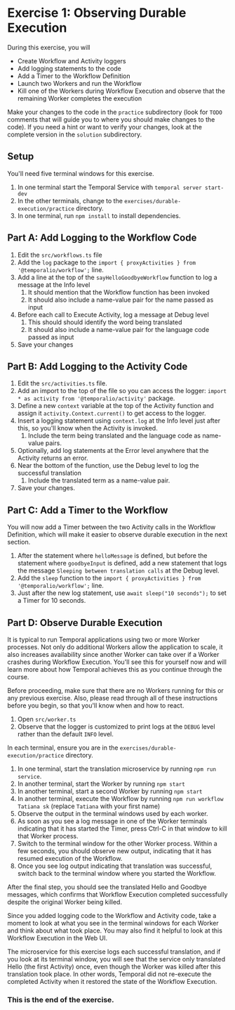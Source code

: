 # Exercise 1: Observing Durable Execution
During this exercise, you will

* Create Workflow and Activity loggers 
* Add logging statements to the code
* Add a Timer to the Workflow Definition
* Launch two Workers and run the Workflow
* Kill one of the Workers during Workflow Execution and observe that the remaining Worker completes the execution

Make your changes to the code in the `practice` subdirectory (look for `TODO` comments that will guide you to where you should make changes to the code). If you need a hint or want to verify your changes, look at the complete version in the `solution` subdirectory.

## Setup

You'll need five terminal windows for this exercise.

1. In one terminal start the Temporal Service with `temporal server start-dev`
2. In the other terminals, change to the `exercises/durable-execution/practice` directory.
3. In one terminal, run `npm install` to install dependencies.

## Part A: Add Logging to the Workflow Code

1. Edit the `src/workflows.ts` file
2. Add the `log`  package to the `import { proxyActivities } from '@temporalio/workflow';` line.
3. Add a line at the top of the `sayHelloGoodbyeWorkflow` function to log a message at the Info level
   1. It should mention that the Workflow function has been invoked
   2. It should also include a name-value pair for the name passed as input
3. Before each call to Execute Activity, log a message at Debug level
   1. This should should identify the word being translated
   2. It should also include a name-value pair for the language code passed as input
4. Save your changes

## Part B: Add Logging to the Activity Code

1. Edit the `src/activities.ts` file.
2. Add an import to the top of the file so you can access the logger: `import * as activity from '@temporalio/activity'` package.
3. Define a new `context` variable at the top of the Activity function and assign it `activity.Context.current()` to get access to the logger.
4. Insert a logging statement using `context.log` at the Info level just after this, so you'll know when the Activity is invoked. 
   1. Include the term being translated and the language code as name-value pairs.
4. Optionally, add log statements at the Error level anywhere that the Activity returns an error.
5. Near the bottom of the function, use the Debug level to log the successful translation
	1. Include the translated term as a name-value pair.
6. Save your changes.

## Part C: Add a Timer to the Workflow
You will now add a Timer between the two Activity calls in the Workflow Definition, which will make it easier to observe durable execution in the next section.

1. After the statement where `helloMessage` is defined, but before the statement where `goodbyeInput` is defined, add a new statement that logs the message `Sleeping between translation calls` at the Debug level.
2. Add the `sleep`  function to the `import { proxyActivities } from '@temporalio/workflow';` line.
3. Just after the new log statement, use `await sleep("10 seconds");` to set a Timer for 10 seconds.

## Part D: Observe Durable Execution
It is typical to run Temporal applications using two or more Worker processes. Not only do additional Workers allow the application to scale, it also increases availability since another Worker can take over if a Worker crashes during Workflow Execution. You'll see this for yourself now and will learn more about how Temporal achieves this as you continue through the course.

Before proceeding, make sure that there are no Workers running for this or any previous exercise. Also, please read through all of these instructions before you begin, so that you'll know when and how to react.

1. Open `src/worker.ts`
2. Observe that the logger is customized to print logs at the `DEBUG` level rather than the default `INFO` level.

In each terminal, ensure you are in the `exercises/durable-execution/practice` directory.

1. In one terminal, start the translation microservice by running `npm run service`.
2. In another terminal, start the Worker by running `npm start`
3. In another terminal, start a second Worker by running `npm start`
4. In another terminal, execute the Workflow by running `npm run workflow Tatiana sk` (replace `Tatiana` with your first name) 
5. Observe the output in the terminal windows used by each worker. 
6. 	As soon as you see a log message in one of the Worker terminals indicating that it has started the Timer, press Ctrl-C in that window to kill that Worker process.
7. Switch to the terminal window for the other Worker process. Within a few seconds, you should observe new output, indicating that it has resumed execution of the Workflow.
8. Once you see log output indicating that translation was successful, switch back to the terminal window where you started the Workflow. 

After the final step, you should see the translated Hello and Goodbye messages, which confirms that Workflow Execution completed successfully despite the original Worker being killed.

Since you added logging code to the Workflow and Activity code, take a moment to look at what you see in the terminal windows for each Worker and think about what took place. You may also find it helpful to look at this Workflow Execution in the Web UI.

The microservice for this exercise logs each successful translation, and if you look at its terminal window, you will see that the service only translated Hello (the first Activity) once, even though the Worker was killed after this translation took place. In other words, Temporal did not re-execute the completed Activity when it restored the state of the Workflow Execution. 

### This is the end of the exercise.
